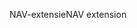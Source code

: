 <span data-ttu-id="faca4-101">NAV-extensie</span><span class="sxs-lookup"><span data-stu-id="faca4-101">NAV extension</span></span>
